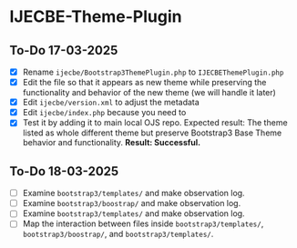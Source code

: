 # IJECBE-Theme-Plugin
## To-Do 17-03-2025
- [x] Rename `ijecbe/Bootstrap3ThemePlugin.php` to `IJECBEThemePlugin.php`
- [x] Edit the file so that it appears as new theme while preserving the functionality and behavior of the new theme (we will handle it later)
- [x] Edit `ijecbe/version.xml` to adjust the metadata
- [x] Edit `ijecbe/index.php` because you need to
- [x] Test it by adding it to main local OJS repo. Expected result: The theme listed as whole different theme but preserve Bootstrap3 Base Theme behavior and functionality. **Result: Successful.**
## To-Do 18-03-2025
- [ ] Examine `bootstrap3/templates/` and make observation log.
- [ ] Examine `bootstrap3/boostrap/` and make observation log.
- [ ] Examine `bootstrap3/templates/` and make observation log.
- [ ] Map the interaction between files inside `bootstrap3/templates/`, `bootstrap3/boostrap/`, and `bootstrap3/templates/`.
